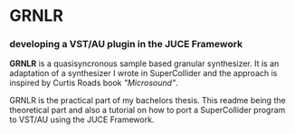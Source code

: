 # GRNLR
### developing a VST/AU plugin in the JUCE Framework
**GRNLR** is a quasisyncronous sample based granular synthesizer. It is an adaptation of
a synthesizer I wrote in SuperCollider and the approach is inspired by Curtis Roads book
*"Microsound"*.

GRNLR is the practical part of my bachelors thesis. This readme being the theoretical part
and also a tutorial on how to port a SuperCollider program to VST/AU using the JUCE Framework. 
